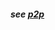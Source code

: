 #### *see [p2p](https://github.com/gcassel/Modular-Organization-Terminology/blob/master/terms/p2p.md)*
